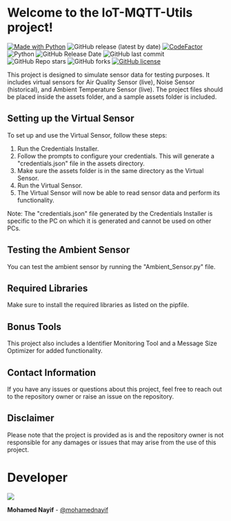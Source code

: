 # Welcome to the IoT-MQTT-Utils project!

[![Made with Python](https://img.shields.io/badge/made%20with-Python-blue.svg)](https://www.python.org)
![GitHub release (latest by date)](https://img.shields.io/github/v/release/mohamednayif/IoT-MQTT-Utils)
[![CodeFactor](https://www.codefactor.io/repository/github/mohamednayif/IoT-MQTT-Utils/badge)](https://www.codefactor.io/repository/github/mohamednayif/IoT-MQTT-Utils)
![Python](https://img.shields.io/badge/python-v3.11%2B-blue)
![GitHub Release Date](https://img.shields.io/github/release-date/mohamednayif/IoT-MQTT-Utils?logo=github)
![GitHub last commit](https://img.shields.io/github/last-commit/mohamednayif/IoT-MQTT-Utils?logo=github)
![GitHub Repo stars](https://img.shields.io/github/stars/mohamednayif/IoT-MQTT-Utils?style=social)
![GitHub forks](https://img.shields.io/github/forks/mohamednayif/IoT-MQTT-Utils?style=social)
[![GitHub license](https://img.shields.io/github/license/mohamednayif/IoT-MQTT-Utils.svg)](https://github.com/mohamednayif/IoT-MQTT-Utils/blob/main/LICENSE)

This project is designed to simulate sensor data for testing purposes. It includes virtual sensors for Air Quality Sensor (live), Noise Sensor (historical), and Ambient Temperature Sensor (live). The project files should be placed inside the assets folder, and a sample assets folder is included.

## Setting up the Virtual Sensor
To set up and use the Virtual Sensor, follow these steps:

1. Run the Credentials Installer.
2. Follow the prompts to configure your credentials. This will generate a "credentials.json" file in the assets directory.
3. Make sure the assets folder is in the same directory as the Virtual Sensor.
4. Run the Virtual Sensor.
5. The Virtual Sensor will now be able to read sensor data and perform its functionality.

Note: The "credentials.json" file generated by the Credentials Installer is specific to the PC on which it is generated and cannot be used on other PCs.

## Testing the Ambient Sensor
You can test the ambient sensor by running the "Ambient_Sensor.py" file.

## Required Libraries
Make sure to install the required libraries as listed on the pipfile.

## Bonus Tools
This project also includes a Identifier Monitoring Tool and a Message Size Optimizer for added functionality.

## Contact Information
If you have any issues or questions about this project, feel free to reach out to the repository owner or raise an issue on the repository.

## Disclaimer
Please note that the project is provided as is and the repository owner is not responsible for any damages or issues that may arise from the use of this project.

# Developer

<a href="https://github.com/mohamednayif/">
  <img src="https://contrib.rocks/image?repo=mohamednayif/IoT-MQTT-Utils" />
</a>


**Mohamed Nayif** - [@mohamednayif](https://github.com/mohamednayif/)